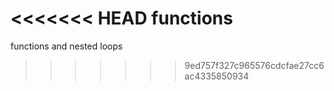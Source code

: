<<<<<<< HEAD
functions
=======
functions and nested loops
>>>>>>> 9ed757f327c965576cdcfae27cc6ac4335850934
